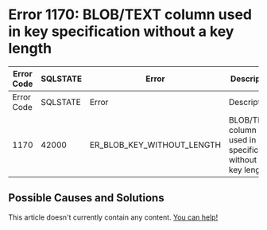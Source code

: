 
# Error 1170: BLOB/TEXT column used in key specification without a key length


| Error Code | SQLSTATE | Error | Description |
| --- | --- | --- | --- |
| Error Code | SQLSTATE | Error | Description |
| 1170 | 42000 | ER_BLOB_KEY_WITHOUT_LENGTH | BLOB/TEXT column '%s' used in key specification without a key length |




## Possible Causes and Solutions


This article doesn't currently contain any content. [You can help!](/en/writing-and-editing-knowledge-base-articles/)

